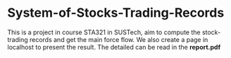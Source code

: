 # System-of-Stocks-Trading-Records
This is a project in course STA321 in SUSTech, aim to compute the stock-trading records and get the main force flow. We also create a page in localhost to present the result. The detailed can be read in the **report.pdf**
